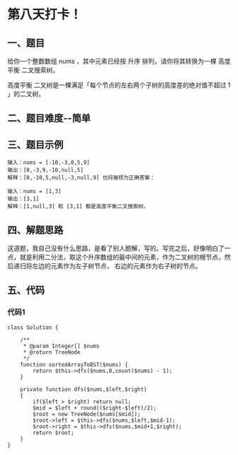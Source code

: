 # 第八天打卡！

## 一、题目
给你一个整数数组 nums ，其中元素已经按 升序 排列，请你将其转换为一棵 高度平衡 二叉搜索树。

高度平衡 二叉树是一棵满足「每个节点的左右两个子树的高度差的绝对值不超过 1 」的二叉树。


## 二、题目难度--简单

## 三、题目示例
```
输入：nums = [-10,-3,0,5,9]
输出：[0,-3,9,-10,null,5]
解释：[0,-10,5,null,-3,null,9] 也将被视为正确答案：

输入：nums = [1,3]
输出：[3,1]
解释：[1,null,3] 和 [3,1] 都是高度平衡二叉搜索树。
```

## 四、解题思路

这道题，我自己没有什么思路，是看了别人题解，写的。写完之后，好像明白了一点，就是利用二分法，取这个升序数组的最中间的元素，作为二叉树的根节点，然后递归将左边的元素作为左子树节点，
右边的元素作为右子树的节点。

## 五、代码
### 代码1
```
class Solution {

    /**
     * @param Integer[] $nums
     * @return TreeNode
     */
    function sortedArrayToBST($nums) {
        return $this->dfs($nums,0,count($nums) - 1);
    }

    private function dfs($nums,$left,$right)
    {
        if($left > $right) return null;
        $mid = $left + round(($right-$left)/2);
        $root = new TreeNode($nums[$mid]);
        $root->left = $this->dfs($nums,$left,$mid-1);
        $root->right = $this->dfs($nums,$mid+1,$right);
        return $root;
    }
}
```
